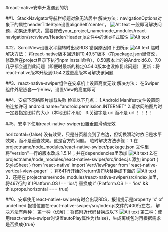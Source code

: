#react-native安卓开发遇到的坑

##1、StackNavigator导航栏标题对象无法居中
解决方法：navigationOptions对象下的属性headerTitleStyle设置alignSelf:'center'，
![Alt text](./set_headerTitleStyle.png)
一般即可解决问题，如果还未解决，需要修改your_project_name/node_modules/react-navigation/src/views/Header/Header.js文件中的title样式属性
![Alt text](./set_title_style_justifyContent.png)



##2、ScrollView设置水平翻转时出现RDS
错误原因如下图所示
![Alt text](./wrong_place_ScrollView.png)
临时解决方法：
将react-native版本回退到“0.49.5”版本（在package.json里修改，修改后在project目录下执行npm install命令），0.50版本上的的Android6.0、7.0几乎都会遇到此问题（即便时最新的稳定0.54.0版本也没修复此问题）
更新：将react-native版本升级到0.54.2或更高版本可解决该问题

##3、react-native-swiper组件在安卓机上设置高度无效
解决方法： 在Swiper组件外层嵌套一个View，设置View的高度即可

##4、安卓下网络图片加载失败
检查以下几点：
1.Android Manifest文件设置网络连接许可
 android:name="android.permission.INTERNET"
 2.请求网络图片时一定要指定图片的大小（本地图片不用）
 3.关键字是 uri 而不是 url ！！！！

##5、安卓下使用react-native-swiper设置垂直滑动无效

horizontal={false} 没有效果，只是分页器变到了右边，但切换滑动时依旧是水平效果，而不是垂直效果。这是官方的问题。
临时解决方法步骤：
1.在 projectname/node_modules/react-native-swiper/package.json
文件里将“version"一行的版本改成 1.5.14；并在dependencies里添加
![Alt text](./react_native_swiper_packagejson.png)
2.在 projectname/node_modules/react-native-swiper/src/index.js
添加
import { StyleSheet } from 'react-native'
import VertViewPager from 'react-native-vertical-view-pager' ；
将641行开始的return语句块替换成下面的
![Alt text](./react_native_swiper_src_index.png)
3，还是在 projectname/node_modules/react-native-swiper/src/index.js里，将467行的
if (Platform.OS !== 'ios')   替换成
if (Platform.OS !== 'ios' && this.props.horizontal === true)

##6、安卓使用react-native-swiper有时会出现RDS，报错提示是property 'x' of undefined
 报错位置在react-native-swiper/src/index.js文件的400行左右，
解决方法有两种：
第一种（优解）：将该附近代码替换成以下
![Alt text](./react_native_swiper_src_index2.png)
第二种：使用react-native-swiper时设置autoPlay属性为{false}，生成离线包时再根据需求是否换成{true}


 